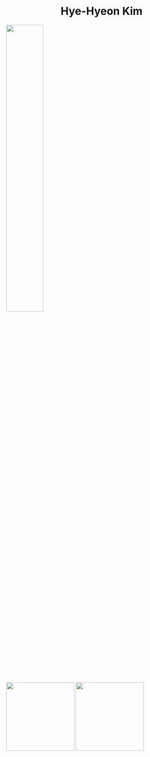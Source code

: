 <h1 align="center">Hye-Hyeon Kim</h1>
<p>
  <a href="https://solved.ac/khyeon">
    <img src="http://mazassumnida.wtf/api/v2/generate_badge?boj=khyeon" width=44% />
  </a>
</p>
<p>
  <img height="180em" src="https://github-readme-stats.vercel.app/api?username=K-Hyeon&show_icons=true&include_all_commits=true&bg_color=30,e96443,904e95&title_color=fff&text_color=fff">
  <img height="180em" src="https://github-readme-stats.vercel.app/api/top-langs/?username=K-Hyeon&layout=compact&bg_color=30,e96443,904e95&title_color=fff&text_color=fff">
</p>


<!--
**K-Hyeon/K-Hyeon** is a ✨ _special_ ✨ repository because its `README.md` (this file) appears on your GitHub profile.

Here are some ideas to get you started:

- 🔭 I’m currently working on ...
- 🌱 I’m currently learning ...
- 👯 I’m looking to collaborate on ...
- 🤔 I’m looking for help with ...
- 💬 Ask me about ...
- 📫 How to reach me: ...
- 😄 Pronouns: ...
- ⚡ Fun fact: ...
-->
